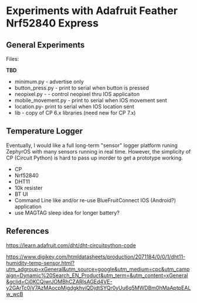 # Experiments with Adafruit Feather Nrf52840 Express

## General Experiments

Files:

<b>TBD</b>
- minimum.py - advertise only
- button_press.py - print to serial when button is pressed
- neopixel.py - - control neopixel thru IOS applicaiton
- mobile_movement.py - print to serial when IOS movement sent
- location.py- print to serial when IOS location sent
- lib - copy of CP 6.x libraries (need new for CP 7.x)


## Temperature Logger

Eventually, I would like a full long-term "sensor" logger platform runing ZephyrOS with many sensors running in real time.  However, the simplicity of CP (Circuit Python) is hard to pass up inorder to get a prototype working.


- CP
- Nrf52840
- DHT11
- 10k resister
- BT UI
- Command Line like and/or re-use BlueFruitConnect IOS (Android?) application
- use MAGTAG sleep idea for longer battery?




## References

https://learn.adafruit.com/dht/dht-circuitpython-code

https://www.digikey.com/htmldatasheets/production/2071184/0/0/1/dht11-humidity-temp-sensor.html?utm_adgroup=xGeneral&utm_source=google&utm_medium=cpc&utm_campaign=Dynamic%20Search_EN_Product&utm_term=&utm_content=xGeneral&gclid=Cj0KCQjwrJOMBhCZARIsAGEd4VE-y2GArTc0jV7AzMAocpMigdgkhviQDjdtSYQr0yUu6q5MWDBm0hMaAptpEALw_wcB